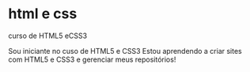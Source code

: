 # html e css
 curso de HTML5 eCSS3

 Sou iniciante no cuso de HTML5 e CSS3
 Estou aprendendo a criar sites com HTML5 e CSS3 e gerenciar meus repositórios!
